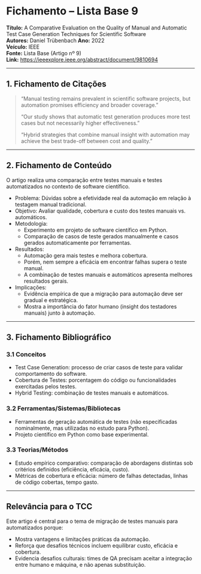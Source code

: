 # Fichamento – Lista Base 9
**Título:** A Comparative Evaluation on the Quality of Manual and Automatic Test Case Generation Techniques for Scientific Software  
**Autores:** Daniel Trübenbach 
**Ano:** 2022  
**Veículo:** IEEE  
**Fonte:** Lista Base (Artigo nº 9)  
**Link:** https://ieeexplore.ieee.org/abstract/document/9810694  

---

## 1. Fichamento de Citações
> “Manual testing remains prevalent in scientific software projects, but automation promises efficiency and broader coverage.”  
>  
> “Our study shows that automatic test generation produces more test cases but not necessarily higher effectiveness.”  
>  
> “Hybrid strategies that combine manual insight with automation may achieve the best trade-off between cost and quality.”

---

## 2. Fichamento de Conteúdo
O artigo realiza uma comparação entre testes manuais e testes automatizados no contexto de software científico.  
- Problema: Dúvidas sobre a efetividade real da automação em relação à testagem manual tradicional.  
- Objetivo: Avaliar qualidade, cobertura e custo dos testes manuais vs. automáticos.  
- Metodologia:  
  - Experimento em projeto de software científico em Python.  
  - Comparação de casos de teste gerados manualmente e casos gerados automaticamente por ferramentas.  
- Resultados:  
  - Automação gera mais testes e melhora cobertura.  
  - Porém, nem sempre a eficácia em encontrar falhas supera o teste manual.  
  - A combinação de testes manuais e automáticos apresenta melhores resultados gerais.  
- Implicações:  
  - Evidência empírica de que a migração para automação deve ser gradual e estratégica.  
  - Mostra a importância do fator humano (insight dos testadores manuais) junto à automação.  

---

## 3. Fichamento Bibliográfico

### 3.1 Conceitos
- Test Case Generation: processo de criar casos de teste para validar comportamento do software.  
- Cobertura de Testes: porcentagem do código ou funcionalidades exercitadas pelos testes.  
- Hybrid Testing: combinação de testes manuais e automáticos.  

### 3.2 Ferramentas/Sistemas/Bibliotecas
- Ferramentas de geração automática de testes (não especificadas nominalmente, mas utilizadas no estudo para Python).  
- Projeto científico em Python como base experimental.  

### 3.3 Teorias/Métodos
- Estudo empírico comparativo: comparação de abordagens distintas sob critérios definidos (eficiência, eficácia, custo).  
- Métricas de cobertura e eficácia: número de falhas detectadas, linhas de código cobertas, tempo gasto.  

---

## Relevância para o TCC
Este artigo é central para o tema de migração de testes manuais para automatizados porque:  
- Mostra vantagens e limitações práticas da automação.  
- Reforça que desafios técnicos incluem equilibrar custo, eficácia e cobertura.  
- Evidencia desafios culturais: times de QA precisam aceitar a integração entre humano e máquina, e não apenas substituição.  
